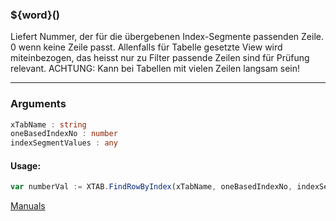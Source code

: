 ﻿### ${word}()
Liefert Nummer, der für die übergebenen Index-Segmente passenden Zeile. 0 wenn keine Zeile passt. Allenfalls für Tabelle gesetzte View wird miteinbezogen, das heisst nur zu Filter passende Zeilen sind für Prüfung relevant. ACHTUNG: Kann bei Tabellen mit vielen Zeilen langsam sein!

----

### Arguments
```ts
xTabName : string
oneBasedIndexNo : number
indexSegmentValues : any
```
#### Usage:
```ts
var numberVal := XTAB.FindRowByIndex(xTabName, oneBasedIndexNo, indexSegmentValues)
```

[Manuals](https://manuals.opacc.ch/docs/doku2401/F-Script/ScriptBlockFunc.XTAB.FindRowByIndex.html)
